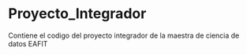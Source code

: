 # Proyecto_Integrador
Contiene el codigo del proyecto integrador de la maestra de ciencia de datos EAFIT
